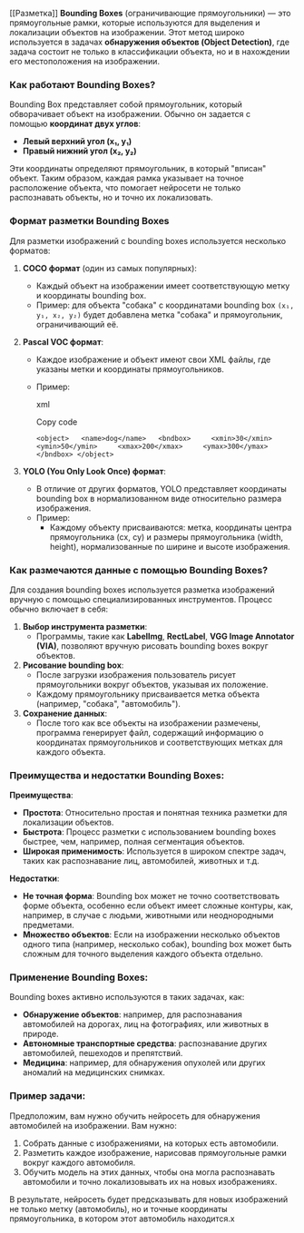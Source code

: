 [[Разметка]]
**Bounding Boxes** (ограничивающие прямоугольники) — это прямоугольные рамки, которые используются для выделения и локализации объектов на изображении. Этот метод широко используется в задачах **обнаружения объектов (Object Detection)**, где задача состоит не только в классификации объекта, но и в нахождении его местоположения на изображении.

### Как работают Bounding Boxes?

Bounding Box представляет собой прямоугольник, который обворачивает объект на изображении. Обычно он задается с помощью **координат двух углов**:

- **Левый верхний угол (x₁, y₁)**
- **Правый нижний угол (x₂, y₂)**

Эти координаты определяют прямоугольник, в который "вписан" объект. Таким образом, каждая рамка указывает на точное расположение объекта, что помогает нейросети не только распознавать объекты, но и точно их локализовать.

### Формат разметки Bounding Boxes

Для разметки изображений с bounding boxes используется несколько форматов:

1. **COCO формат** (один из самых популярных):
    - Каждый объект на изображении имеет соответствующую метку и координаты bounding box.
    - Пример: для объекта "собака" с координатами bounding box `(x₁, y₁, x₂, y₂)` будет добавлена метка "собака" и прямоугольник, ограничивающий её.
2. **Pascal VOC формат**:
    - Каждое изображение и объект имеют свои XML файлы, где указаны метки и координаты прямоугольников.
    - Пример:
        
        xml
        
        Copy code
        
        `<object>   <name>dog</name>   <bndbox>     <xmin>30</xmin>     <ymin>50</ymin>     <xmax>200</xmax>     <ymax>300</ymax>   </bndbox> </object>`
        
3. **YOLO (You Only Look Once) формат**:
    - В отличие от других форматов, YOLO представляет координаты bounding box в нормализованном виде относительно размера изображения.
    - Пример:
        - Каждому объекту присваиваются: метка, координаты центра прямоугольника (cx, cy) и размеры прямоугольника (width, height), нормализованные по ширине и высоте изображения.

### Как размечаются данные с помощью Bounding Boxes?

Для создания bounding boxes используется разметка изображений вручную с помощью специализированных инструментов. Процесс обычно включает в себя:

1. **Выбор инструмента разметки**:
    - Программы, такие как **LabelImg**, **RectLabel**, **VGG Image Annotator (VIA)**, позволяют вручную рисовать bounding boxes вокруг объектов.
2. **Рисование bounding box**:
    - После загрузки изображения пользователь рисует прямоугольники вокруг объектов, указывая их положение.
    - Каждому прямоугольнику присваивается метка объекта (например, "собака", "автомобиль").
3. **Сохранение данных**:
    - После того как все объекты на изображении размечены, программа генерирует файл, содержащий информацию о координатах прямоугольников и соответствующих метках для каждого объекта.

### Преимущества и недостатки Bounding Boxes:

**Преимущества**:

- **Простота**: Относительно простая и понятная техника разметки для локализации объектов.
- **Быстрота**: Процесс разметки с использованием bounding boxes быстрее, чем, например, полная сегментация объектов.
- **Широкая применимость**: Используется в широком спектре задач, таких как распознавание лиц, автомобилей, животных и т.д.

**Недостатки**:

- **Не точная форма**: Bounding box может не точно соответствовать форме объекта, особенно если объект имеет сложные контуры, как, например, в случае с людьми, животными или неоднородными предметами.
- **Множество объектов**: Если на изображении несколько объектов одного типа (например, несколько собак), bounding box может быть сложным для точного выделения каждого объекта отдельно.

### Применение Bounding Boxes:

Bounding boxes активно используются в таких задачах, как:

- **Обнаружение объектов**: например, для распознавания автомобилей на дорогах, лиц на фотографиях, или животных в природе.
- **Автономные транспортные средства**: распознавание других автомобилей, пешеходов и препятствий.
- **Медицина**: например, для обнаружения опухолей или других аномалий на медицинских снимках.

### Пример задачи:

Предположим, вам нужно обучить нейросеть для обнаружения автомобилей на изображении. Вам нужно:

1. Собрать данные с изображениями, на которых есть автомобили.
2. Разметить каждое изображение, нарисовав прямоугольные рамки вокруг каждого автомобиля.
3. Обучить модель на этих данных, чтобы она могла распознавать автомобили и точно локализовывать их на новых изображениях.

В результате, нейросеть будет предсказывать для новых изображений не только метку (автомобиль), но и точные координаты прямоугольника, в котором этот автомобиль находится.х